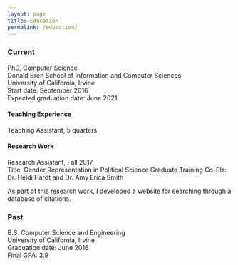 ```yaml
---
layout: page
title: Education
permalink: /education/
---
```


### Current
PhD, Computer Science  
Donald Bren School of Information and Computer Sciences  
University of California, Irvine  
Start date: September 2016  
Expected graduation date: June 2021

#### Teaching Experience
Teaching Assistant, 5 quarters

#### Research Work
Research Assistant, Fall 2017  
Title: Gender Representation in Political Science Graduate Training
Co-PIs: Dr. Heidi Hardt and Dr. Amy Erica Smith

As part of this research work, I developed a website for searching through a database of citations.

### Past
B.S. Computer Science and Engineering  
University of California, Irvine  
Graduation date: June 2016  
Final GPA: 3.9
